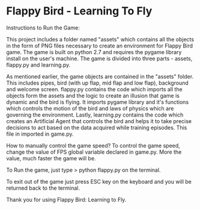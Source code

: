 #    Flappy Bird - Learning To Fly

Instructions to Run the Game:

This project includes a folder named "assets" which contains all the objects in the form of PNG files necessary to create an environment for Flappy Bird game. The game is built on python 2.7 and requires the pygame library install on the user's machine. The game is divided into three parts - assets, flappy.py and learning.py.

As mentioned earlier, the game objects are contained in the "assets" folder. This includes pipes, bird (with up flap, mid flap and low flap), background and welcome screen. flappy.py contains the code which imports all the objects form the assets and the logic to create an illusion that game is dynamic and the bird is flying. It imports pygame library and it's functions which controls the motion of the bird and laws of physics which are governing the environment. Lastly, learning.py contains the code which creates an Artificial Agent that controls the bird  and helps it to take precise decisions to act based on the data acquired while training episodes. This file in imported in game.py.  

How to manually control the game speed?
To control the game speed, change the value of FPS global 
variable declared in game.py. More the value, much faster the game will be. 

To Run the game, just type    > python flappy.py 		on the terminal.

To exit out of the game just press ESC key on the keyboard and you will be returned back to the terminal.

Thank you for using Flappy Bird: Learning to Fly.

